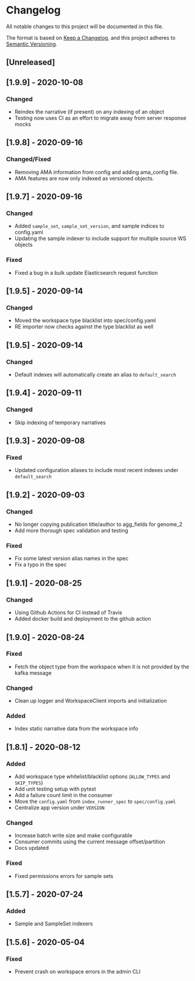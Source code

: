 # Changelog
All notable changes to this project will be documented in this file.

The format is based on [Keep a Changelog](https://keepachangelog.com/en/1.0.0/),
and this project adheres to [Semantic Versioning](https://semver.org/spec/v2.0.0.html).

## [Unreleased]

## [1.9.9] - 2020-10-08
### Changed
- Reindex the narrative (if present) on any indexing of an object
- Testing now uses CI as an effort to migrate away from server response mocks

## [1.9.8] - 2020-09-16
### Changed/Fixed
- Removing AMA information from config and adding ama_config file.
- AMA features are now only indexed as versioned objects.

## [1.9.7] - 2020-09-16
### Changed
- Added `sample_set`, `sample_set_version`, and sample indices to config.yaml
- Updating the sample indexer to include support for multiple source WS objects

### Fixed
- Fixed a bug in a bulk update Elasticsearch request function

## [1.9.5] - 2020-09-14
### Changed
- Moved the workspace type blacklist into spec/config.yaml
- RE importer now checks against the type blacklist as well

## [1.9.5] - 2020-09-14
### Changed
- Default indexes will automatically create an alias to `default_search`

## [1.9.4] - 2020-09-11
### Changed
- Skip indexing of temporary narratives

## [1.9.3] - 2020-09-08
### Fixed
- Updated configuration aliases to include most recent indexes under `default_search`

## [1.9.2] - 2020-09-03
### Changed
- No longer copying publication title/author to agg_fields for genome_2
- Add more thorough spec validation and testing

### Fixed
- Fix some latest version alias names in the spec
- Fix a typo in the spec

## [1.9.1] - 2020-08-25
### Changed
- Using Github Actions for CI instead of Travis
- Added docker build and deployment to the github action

## [1.9.0] - 2020-08-24
### Fixed
- Fetch the object type from the workspace when it is not provided by the kafka message

### Changed
- Clean up logger and WorkspaceClient imports and initialization

### Added
- Index static narrative data from the workspace info

## [1.8.1] - 2020-08-12
### Added
- Add workspace type whitelist/blacklist options (`ALLOW_TYPES` and `SKIP_TYPES`)
- Add unit testing setup with pytest
- Add a failure count limit in the consumer
- Move the `config.yaml` from `index_runner_spec` to `spec/config.yaml`
- Centralize app version under `VERSION`

### Changed
- Increase batch write size and make configurable
- Consumer commits using the current message offset/partition
- Docs updated

### Fixed
- Fixed permissions errors for sample sets

## [1.5.7] - 2020-07-24
### Added
- Sample and SampleSet indexers

## [1.5.6] - 2020-05-04
### Fixed
- Prevent crash on workspace errors in the admin CLI

